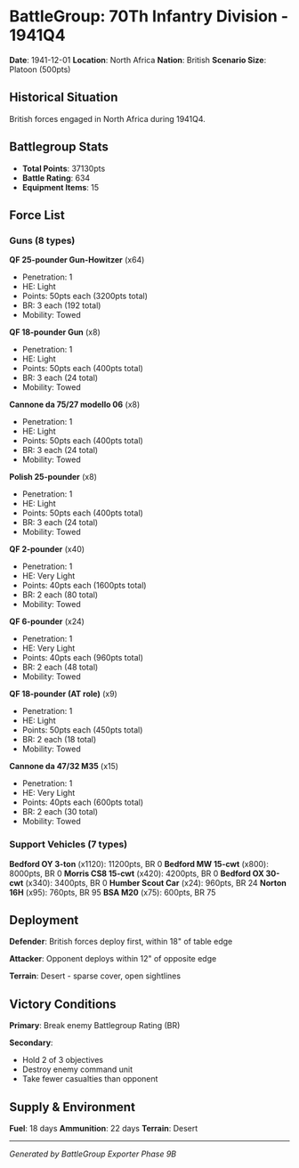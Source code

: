 # BattleGroup: 70Th Infantry Division - 1941Q4

**Date**: 1941-12-01
**Location**: North Africa
**Nation**: British
**Scenario Size**: Platoon (500pts)

## Historical Situation

British forces engaged in North Africa during 1941Q4.

## Battlegroup Stats

- **Total Points**: 37130pts
- **Battle Rating**: 634
- **Equipment Items**: 15

## Force List

### Guns (8 types)

**QF 25-pounder Gun-Howitzer** (x64)
- Penetration: 1
- HE: Light
- Points: 50pts each (3200pts total)
- BR: 3 each (192 total)
- Mobility: Towed

**QF 18-pounder Gun** (x8)
- Penetration: 1
- HE: Light
- Points: 50pts each (400pts total)
- BR: 3 each (24 total)
- Mobility: Towed

**Cannone da 75/27 modello 06** (x8)
- Penetration: 1
- HE: Light
- Points: 50pts each (400pts total)
- BR: 3 each (24 total)
- Mobility: Towed

**Polish 25-pounder** (x8)
- Penetration: 1
- HE: Light
- Points: 50pts each (400pts total)
- BR: 3 each (24 total)
- Mobility: Towed

**QF 2-pounder** (x40)
- Penetration: 1
- HE: Very Light
- Points: 40pts each (1600pts total)
- BR: 2 each (80 total)
- Mobility: Towed

**QF 6-pounder** (x24)
- Penetration: 1
- HE: Very Light
- Points: 40pts each (960pts total)
- BR: 2 each (48 total)
- Mobility: Towed

**QF 18-pounder (AT role)** (x9)
- Penetration: 1
- HE: Light
- Points: 50pts each (450pts total)
- BR: 2 each (18 total)
- Mobility: Towed

**Cannone da 47/32 M35** (x15)
- Penetration: 1
- HE: Very Light
- Points: 40pts each (600pts total)
- BR: 2 each (30 total)
- Mobility: Towed

### Support Vehicles (7 types)

**Bedford OY 3-ton** (x1120): 11200pts, BR 0
**Bedford MW 15-cwt** (x800): 8000pts, BR 0
**Morris CS8 15-cwt** (x420): 4200pts, BR 0
**Bedford OX 30-cwt** (x340): 3400pts, BR 0
**Humber Scout Car** (x24): 960pts, BR 24
**Norton 16H** (x95): 760pts, BR 95
**BSA M20** (x75): 600pts, BR 75

## Deployment

**Defender**: British forces deploy first, within 18" of table edge

**Attacker**: Opponent deploys within 12" of opposite edge

**Terrain**: Desert - sparse cover, open sightlines

## Victory Conditions

**Primary**: Break enemy Battlegroup Rating (BR)

**Secondary**:
- Hold 2 of 3 objectives
- Destroy enemy command unit
- Take fewer casualties than opponent

## Supply & Environment

**Fuel**: 18 days
**Ammunition**: 22 days
**Terrain**: Desert

---

*Generated by BattleGroup Exporter Phase 9B*
